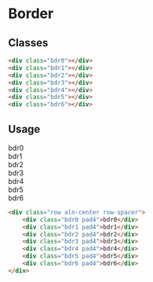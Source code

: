 # Border

## Classes
```html
<div class="bdr0"></div>
<div class="bdr1"></div>
<div class="bdr2"></div>
<div class="bdr3"></div>
<div class="bdr4"></div>
<div class="bdr5"></div>
<div class="bdr6"></div>
```

## Usage
<div class="row aln-center row-spacer">
    <div class="bdr0 pad4">bdr0</div>
    <div class="bdr1 pad4">bdr1</div>
    <div class="bdr2 pad4">bdr2</div>
    <div class="bdr3 pad4">bdr3</div>
    <div class="bdr4 pad4">bdr4</div>
    <div class="bdr5 pad4">bdr5</div>
    <div class="bdr6 pad4">bdr6</div>
</div>

```html
<div class="row aln-center row-spacer">
    <div class="bdr0 pad4">bdr0</div>
    <div class="bdr1 pad4">bdr1</div>
    <div class="bdr2 pad4">bdr2</div>
    <div class="bdr3 pad4">bdr3</div>
    <div class="bdr4 pad4">bdr4</div>
    <div class="bdr5 pad4">bdr5</div>
    <div class="bdr6 pad4">bdr6</div>
</div>
```